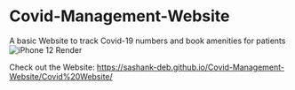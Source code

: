 # Covid-Management-Website
A basic Website to track Covid-19 numbers and book amenities for patients
![iPhone 12 Render](https://user-images.githubusercontent.com/69194538/128361086-f2b8025e-0740-4a96-b61f-3dc347e54390.png)

Check out the Website:
https://sashank-deb.github.io/Covid-Management-Website/Covid%20Website/
